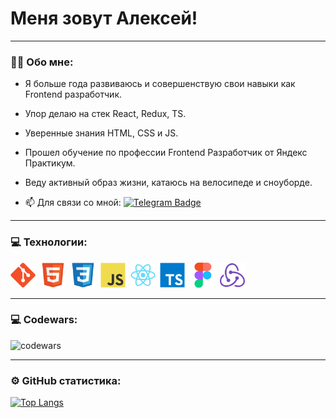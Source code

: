 # Меня зовут Алексей!

---

### :man_technologist: Обо мне:

- Я больше года развиваюсь и совершенствую свои навыки как Frontend разработчик.
- Упор делаю на стек React, Redux, TS. 
- Уверенные знания HTML, CSS и JS. 
- Прошел обучение по профессии Frontend Разработчик от Яндекс Практикум.
- Веду активный образ жизни, катаюсь на велосипеде и сноуборде.

- :mailbox: Для связи со мной: [![Telegram Badge](https://img.shields.io/badge/-Aleksei_Pronin-blue?style=flat&logo=Telegram&logoColor=white)](https://t.me/Aleksei_Pronin13)

---

### 💻 Технологии:

<div>
  <img src="https://github.com/devicons/devicon/blob/master/icons/git/git-original.svg" title="git" alt="git" width="40" height="40"/>&nbsp
  <img src="https://github.com/devicons/devicon/blob/master/icons/html5/html5-original.svg" title="html5" alt="html5" width="40" height="40"/>&nbsp
  <img src="https://github.com/devicons/devicon/blob/master/icons/css3/css3-original.svg" title="css" alt="css" width="40" height="40"/>&nbsp
  <img src="https://github.com/devicons/devicon/blob/master/icons/javascript/javascript-original.svg" title="javascript" alt="javascript" width="40" height="40"/>&nbsp
  <img src="https://github.com/devicons/devicon/blob/master/icons/react/react-original.svg" title="reactjs" alt="reactjs" width="40" height="40"/>&nbsp
  <img src="https://github.com/devicons/devicon/blob/master/icons/typescript/typescript-original.svg" title="typescript" alt="typescript" width="40" height="40"/>&nbsp
  <img src="https://github.com/devicons/devicon/blob/master/icons/figma/figma-original.svg" title="figma" alt="figma" width="40" height="40"/>&nbsp
  <img src="https://github.com/devicons/devicon/blob/master/icons/redux/redux-original.svg" title="redux" alt="redux" width="40" height="40"/>&nbsp

</div>

---

### 💻 Codewars:

![codewars](https://www.codewars.com/users/Alexei%20Pronin/badges/large)

---

### ⚙️ GitHub статистика:

[![Top Langs](https://github-readme-stats.vercel.app/api/top-langs/?username=AlekseiPronin313&layout=compact)](https://github.com/anuraghazra/github-readme-stats)
     

